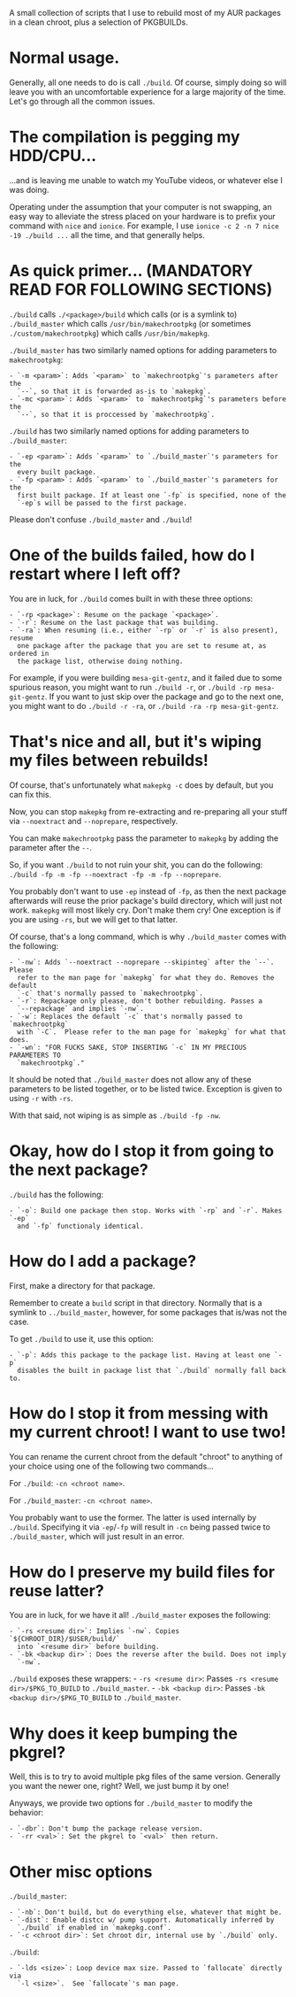 A small collection of scripts that I use to rebuild most of my AUR packages in a
clean chroot, plus a selection of PKGBUILDs.

# Normal usage.

Generally, all one needs to do is call `./build`. Of course, simply doing so 
will leave you with an uncomfortable experience for a large majority of the
time.  Let's go through all the common issues.

# The compilation is pegging my HDD/CPU...  

...and is leaving me unable to watch my YouTube videos, or whatever else I was
doing.

Operating under the assumption that your computer is not swapping, an easy way 
to alleviate the stress placed on your hardware is to prefix your command with
`nice` and `ionice`. For example, I use `ionice -c 2 -n 7 nice -19 ./build ...`
all the time, and that generally helps.

# As quick primer... (MANDATORY READ FOR FOLLOWING SECTIONS)

`./build` calls `./<package>/build` which calls (or is a symlink to)
`./build_master` which calls `/usr/bin/makechrootpkg` (or sometimes
`./custom/makechrootpkg`) which calls `/usr/bin/makepkg`.

`./build_master` has two similarly named options for adding parameters to
`makechrootpkg`:

    - `-m <param>`: Adds `<param>` to `makechrootpkg`'s parameters after the
      `--`, so that it is forwarded as-is to `makepkg`.
    - `-mc <param>`: Adds `<param>` to `makechrootpkg`'s parameters before the
      `--`, so that it is proccessed by `makechrootpkg`.

`./build` has two similarly named options for adding parameters to
`./build_master`:

    - `-ep <param>`: Adds `<param>` to `./build_master`'s parameters for the
      every built package.
    - `-fp <param>`: Adds `<param>` to `./build_master`'s parameters for the
      first built package. If at least one `-fp` is specified, none of the
      `-ep`s will be passed to the first package.

Please don't confuse `./build_master` and `./build`!

# One of the builds failed, how do I restart where I left off?

You are in luck, for `./build` comes built in with these three options:

    - `-rp <package>`: Resume on the package `<package>`.
    - `-r`: Resume on the last package that was building.
    - `-ra`: When resuming (i.e., either `-rp` or `-r` is also present), resume
      one package after the package that you are set to resume at, as ordered in
      the package list, otherwise doing nothing.

For example, if you were building `mesa-git-gentz`, and it failed due to some
spurious reason, you might want to run `./build -r`, or `./build -rp
mesa-git-gentz`. If you want to just skip over the package and go to the next
one, you might want to do `./build -r -ra`, or `./build -ra -rp mesa-git-gentz`.

# That's nice and all, but it's wiping my files between rebuilds!

Of course, that's unfortunately what `makepkg -c` does by default, but you can
fix this.

Now, you can stop `makepkg` from re-extracting and re-preparing all your stuff
via `--noextract` and `--noprepare`, respectively.

You can make `makechrootpkg` pass the parameter to `makepkg` by adding the
parameter after the `--`.

So, if you want `./build` to not ruin your shit, you can do the following:
`./build -fp -m -fp --noextract -fp -m -fp --noprepare`. 

You probably don't want to use `-ep` instead of `-fp`, as then the next package
afterwards will reuse the prior package's build directory, which will just not
work. `makepkg` will most likely cry. Don't make them cry! One exception is if
you are using `-rs`, but we will get to that latter.

Of course, that's a long command, which is why `./build_master` comes with the
following:

    - `-nw`: Adds `--noextract --noprepare --skipinteg` after the `--`.  Please
      refer to the man page for `makepkg` for what they do. Removes the default
      `-c` that's normally passed to `makechrootpkg`.
    - `-r`: Repackage only please, don't bother rebuilding. Passes a
      `--repackage` and implies `-nw`.
    - `-w`: Replaces the default `-c` that's normally passed to `makechrootpkg`
      with `-C`.  Please refer to the man page for `makepkg` for what that does.
    - `-wn`: "FOR FUCKS SAKE, STOP INSERTING `-c` IN MY PRECIOUS PARAMETERS TO
      `makechrootpkg`."

It should be noted that `./build_master` does not allow any of these parameters
to be listed together, or to be listed twice. Exception is given to using `-r`
with `-rs`.

With that said, not wiping is as simple as `./build -fp -nw`.

# Okay, how do I stop it from going to the next package?

`./build` has the following:

    - `-o`: Build one package then stop. Works with `-rp` and `-r`. Makes `-ep`
      and `-fp` functionaly identical.

# How do I add a package?

First, make a directory for that package.

Remember to create a `build` script in that directory. Normally that is a
symlink to `../build_master`, however, for some packages that is/was not the
case.

To get `./build` to use it, use this option:

    - `-p`: Adds this package to the package list. Having at least one `-p`
      disables the built in package list that `./build` normally fall back to.

# How do I stop it from messing with my current chroot! I want to use two!

You can rename the current chroot from the default "chroot" to anything of your
choice using one of the following two commands...

For `./build`: `-cn <chroot name>`.

For `./build_master`: `-cn <chroot name>`.

You probably want to use the former. The latter is used internally by `./build`.
Specifying it via `-ep`/`-fp` will result in `-cn` being passed twice to
`./build_master`, which will just result in an error.

# How do I preserve my build files for reuse latter?

You are in luck, for we have it all! `./build_master` exposes the following:

    - `-rs <resume dir>`: Implies `-nw`. Copies `${CHROOT_DIR}/$USER/build/`
      into `<resume dir>` before building.
    - `-bk <backup dir>`: Does the reverse after the build. Does not imply
      `-nw`.

`./build` exposes these wrappers:
    - `-rs <resume dir>`: Passes `-rs <resume dir>/$PKG_TO_BUILD` to
      `./build_master`.
    - `-bk <backup dir>`: Passes `-bk <backup dir>/$PKG_TO_BUILD` to
      `./build_master`.

# Why does it keep bumping the pkgrel?

Well, this is to try to avoid multiple pkg files of the same version. Generally
you want the newer one, right? Well, we just bump it by one!

Anyways, we provide two options for `./build_master` to modify the behavior:

    - `-dbr`: Don't bump the package release version.  
    - `-rr <val>`: Set the pkgrel to `<val>` then return.

# Other misc options
    
`./build_master`:
    
    - `-nb`: Don't build, but do everything else, whatever that might be.
    - `-dist`: Enable distcc w/ pump support. Automatically inferred by
      `./build` if enabled in `makepkg.conf`.
    - `-c <chroot dir>`: Set chroot dir, internal use by `./build` only.

`./build`:

    - `-lds <size>`: Loop device max size. Passed to `fallocate` directly via
      `-l <size>`.  See `fallocate`'s man page.  
